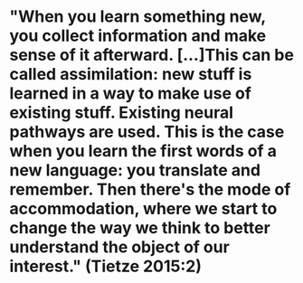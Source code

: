 # "When you learn something new, you collect information and make sense of it afterward. […]This can be called assimilation: new stuff is learned in a way to make use of existing stuff. Existing neural pathways are used. This is the case when you learn the first words of a new language: you translate and remember. Then there's the mode of accommodation, where we start to change the way we think to better understand the object of our interest." (Tietze 2015:2)